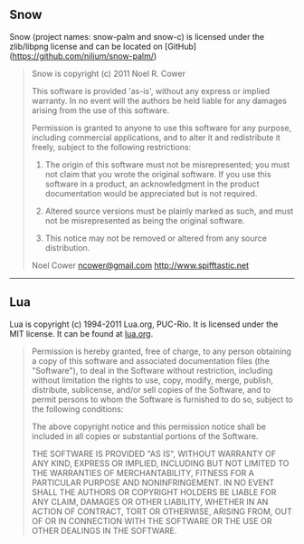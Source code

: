 ## Snow

Snow (project names: snow-palm and snow-c) is licensed under the
zlib/libpng license and can be located on [GitHub]
(https://github.com/nilium/snow-palm/)

> Snow is copyright (c) 2011 Noel R. Cower
>
> This software is provided 'as-is', without any express or implied
> warranty. In no event will the authors be held liable for any damages
> arising from the use of this software.
>
> Permission is granted to anyone to use this software for any purpose,
> including commercial applications, and to alter it and redistribute it
> freely, subject to the following restrictions:
>
> 1. The origin of this software must not be misrepresented; you must not
> claim that you wrote the original software. If you use this software
> in a product, an acknowledgment in the product documentation would be
> appreciated but is not required.
>
> 2. Altered source versions must be plainly marked as such, and must not be
> misrepresented as being the original software.
>
> 3. This notice may not be removed or altered from any source distribution.
>
> Noel Cower
> <ncower@gmail.com>
> <http://www.spifftastic.net>


-------------------------------------------------------------------------------


## Lua

Lua is copyright (c) 1994-2011 Lua.org, PUC-Rio.  It is licensed under
the MIT license.  It can be found at [lua.org](http://www.lua.org).

> Permission is hereby granted, free of charge, to any person obtaining
> a copy of this software and associated documentation files (the
> "Software"), to deal in the Software without restriction, including
> without limitation the rights to use, copy, modify, merge, publish,
> distribute, sublicense, and/or sell copies of the Software, and to
> permit persons to whom the Software is furnished to do so, subject to
> the following conditions:
>
> The above copyright notice and this permission notice shall be
> included in all copies or substantial portions of the Software.
>
> THE SOFTWARE IS PROVIDED "AS IS", WITHOUT WARRANTY OF ANY KIND,
> EXPRESS OR IMPLIED, INCLUDING BUT NOT LIMITED TO THE WARRANTIES OF
> MERCHANTABILITY, FITNESS FOR A PARTICULAR PURPOSE AND NONINFRINGEMENT.
> IN NO EVENT SHALL THE AUTHORS OR COPYRIGHT HOLDERS BE LIABLE FOR ANY
> CLAIM, DAMAGES OR OTHER LIABILITY, WHETHER IN AN ACTION OF CONTRACT,
> TORT OR OTHERWISE, ARISING FROM, OUT OF OR IN CONNECTION WITH THE
> SOFTWARE OR THE USE OR OTHER DEALINGS IN THE SOFTWARE.
